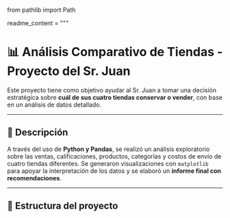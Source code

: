 from pathlib import Path

readme_content = """
# 📊 Análisis Comparativo de Tiendas - Proyecto del Sr. Juan

Este proyecto tiene como objetivo ayudar al Sr. Juan a tomar una decisión estratégica sobre **cuál de sus cuatro tiendas conservar o vender**, con base en un análisis de datos detallado.

---

## 🧾 Descripción

A través del uso de **Python y Pandas**, se realizó un análisis exploratorio sobre las ventas, calificaciones, productos, categorías y costos de envío de cuatro tiendas diferentes. Se generaron visualizaciones con `matplotlib` para apoyar la interpretación de los datos y se elaboró un **informe final con recomendaciones**.

---

## 📂 Estructura del proyecto

